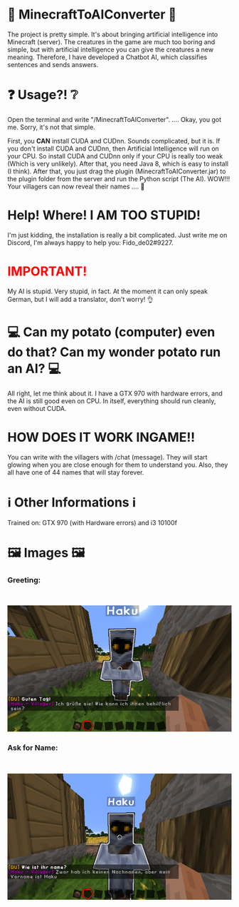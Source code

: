 # 🤖 MinecraftToAIConverter 🤖
The project is pretty simple. It's about bringing artificial intelligence into Minecraft (server). The creatures in the game are much too boring and simple, but with artificial intelligence you can give the creatures a new meaning. Therefore, I have developed a Chatbot AI, which classifies sentences and sends answers.

# ❓ Usage?! ❔
Open the terminal and write "/MinecraftToAIConverter".
.... Okay, you got me. Sorry, it's not that simple.

First, you **CAN** install CUDA and CUDnn. Sounds complicated, but it is. If you don't install CUDA and CUDnn, then Artificial Intelligence will run on your CPU. So install CUDA and CUDnn only if your CPU is really too weak (Which is very unlikely). After that, you need Java 8, which is easy to install (I think). After that, you just drag the plugin (MinecraftToAIConverter.jar) to the plugin folder from the server and run the Python script (The AI). WOW!!! Your villagers can now reveal their names .... 👏 

# Help! Where! I AM TOO STUPID!
I'm just kidding, the installation is really a bit complicated. Just write me on Discord, I'm always happy to help you: Fido_de02#9227.

# <strong style="color: red;">IMPORTANT!</strong>
My AI is stupid. Very stupid, in fact. At the moment it can only speak German, but I will add a translator, don't worry! 👌

# 💻 Can my potato (computer) even do that? Can my wonder potato run an AI? 💻
All right, let me think about it. I have a GTX 970 with hardware errors, and the AI is still good even on CPU. In itself, everything should run cleanly, even without CUDA.

# HOW DOES IT WORK INGAME!!
You can write with the villagers with /chat (message). They will start glowing when you are close enough for them to understand you. Also, they all have one of 44 names that will stay forever.

# ℹ️ Other Informations ℹ️
Trained on: GTX 970 (with Hardware errors) and i3 10100f

<h1>🖼️ Images 🖼️</h1>
<h3>Greeting:</h3> <br />

![alt text](https://raw.githubusercontent.com/Fidode07/MinecraftToAIConverter/main/IMAGES/greeting.png)

<h3>Ask for Name:</h3> <br />

![alt text](https://raw.githubusercontent.com/Fidode07/MinecraftToAIConverter/main/IMAGES/name.png)
